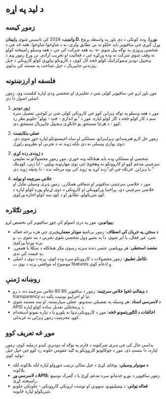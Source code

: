 # د لید په اړه

## زموږ کیسه

**وانډین**په 2024 کې تاسیس شوی و**اییتان D. نوررا**، وده کونکی د دې باور په
واسطه پرمخ وړل کیږي چې سافټویر باید خلکو ته یې تطابق ولري، نه د شاوخوا شاوخوا.
هغه څه چې د شخصي پروژې په توګه پیل شوي -**د**- په هغه شرکت کې چې د هغه وسیلو
رامینځته کولو ته وقف شوي شرکت ته وده ورکړه چې د فعالیت او تخریب آزادي. نن ورځ
زموږ ټیم د ډیجیټل دودیز ډیموکراتیک کولو څخه کار کوي، د کارونکو پیاوړي کولو
کارونکي د خپل پیژندنې چاپیریال د خپل شناخت په مستند کې بدلوي.

## فلسفه او ارزښتونه

موږ باور لرو چې سافټویر کولی شي د تخلییزې او شخصي ودې لپاره کتلست وي. زموږ اصلي
اصول دا دي:

1. **ژور دودیز**\
   موږ د هغه وسیلو په توګه ډیزاین کوو چې کارونکي کولی شي تر کوچني تفصیل سره سم د
   کار کولو څخه د کار کولو لپاره. موږ د "یو اندازې - فټ - ټولو" حلونو نظر رد
   کوو - د هرچا مستحق یو ځانګړی ډیجیټل چاپیریال مستحق دی.

2. **عملي بنکایښت**\
   زموږ حل لارو هنرمندانو، ډیزاینرانو، مسلکي او ساه اخیستونکو لپاره جوړ شوی دی.
   دوی یوازې وسیلې نه دي بلکه ژوند ته د تجربې او نظرونو راوړل.

3. **د ژوندی زده کړې**\
   شخصي او مسلکي وده باید هیڅکله ونه خوري. موږ زموږ محصولاتو ته تعلیمي سرچینې
   مدغم کوو او کاروونکو ته وهڅوئ چې نوي مهارتونه وپلټي - ایا ژبې، کوډینګ یا
   ډیزاین. څرنګه چې ا&#x6CC;_"زده کړه په ژوند کې یوه مرحله نده - دا پخپله ژوند
   دی."_

4. **خلاص سرچینه او ټولنه**\
   موږ د خلاصې سرچینې سافټویر او شفافې همکارۍ. زموږ ډیری وسیلې ماډل او خلاصې
   سرچینې دي، پراختیا ورکوونکي او کارونکي د دوی اړتیاو پوره کولو لپاره د کوډ
   شریکولو، تطابق او د کوډ ښه کولو اجازه ورکوي.

## زموږ تګلاره

په**وانډین**، موږ په درې اصولو کې جوړ سافټویر کې تخصص لرو:

- **د سختۍ په جریان کې انعطاف**: زموږ برنامې**د موډلر معماري**چیرې چې هره برخه
  فعاله شي، غیر فعال، یا اپر شوي. دا په بشپړ ډول شخصي شوي تجربې د بند شوي ب .و
  پرته وړتیا ورکوي.
- **مقصد اسحطی**: هر وویلصی عنصر دنده سرته رسوي مګر هیڅکله د ښکلا یا همغږۍ په
  قیمت کې ندي.
- **تکامل تطبیق**: زموږ محصولات د کاروونکو سره وده کوي، پرته د دوی د اصلي موضوع
  له موافقې پرته د نوي ب features و ادغام کوي.

## روښانه ژمنې

- **د ډیفالټ لخوا خلاص سرچینه**: زموږ د سافټویر 80 80 خلاص سرچینه ده، د رو
  transparency تیا او اجراییو نوښت پالنه ده.
- **د لاسرسي اسناد**: هر وسیله په تفصیلي سندونو، عملي سپارښتنه، او ښه مستند شوي
  APIS د پرمختللي تعدیل ساده کولو لپاره.
- **اخالقات د الګوریتمونو څخه**: موږ د کاروونکي ډیټا نه پلورو یا د تیاره نمونو
  استخدام کوو. محرمیت زموږ ډیزاین ته غزیدلی.

## موږ څه تعریف کوو

پداسې حال کې چې ډیری شرکتونه د فارم په توګه له دودیزې کیدو درملنه کوي، زموږ
لپاره، دا بنسټ دی. موږ د چوکاټونو کاروونکو په ګټه عمومي حلونه رد کوو چې خپل خپل
تولید کوي:

- **د موډولر وسیلې**: یوځای کړئ د خپل مثالي ترتیب جوړولو لپاره لکه بلاکونه لکه
  بلاکونه.
- **د لاسرسي وړ APIS**: زموږ سافټویر د نورو خدماتو سره مدغم کړئ یا د ګمرک توسیع
  رامینځته کړئ.
- **فعاله ټولنې**: د ټیمپلیټونو، ښوونې او نوښت لرونکي کاروونکي - چلونکي حلونو
  شریکولو لپاره ځایونه.
